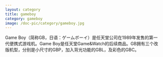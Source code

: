 ```yaml
---
layout: category
title: gameboy
category: gameboy
image: /doc-pic/category/gameboy.jpg
---
```

Game Boy（简称GB，日语：ゲームボーイ）是任天堂公司在1989年发售的第一代便携式游戏机。Game Boy是任天堂Game&Watch的后续商品。GB拥有三个改版机型，分别是小尺寸的GBP，加入背光功能的GBL，及彩色的GBC。